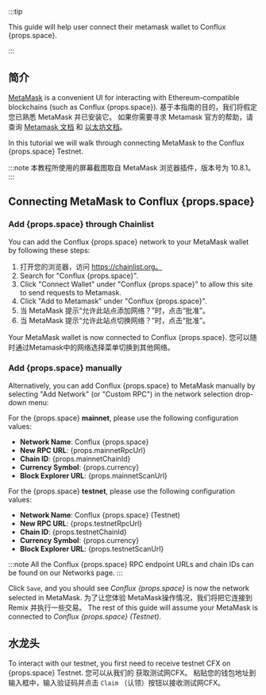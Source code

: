 :::tip

This guide will help user connect their metamask  wallet to Conflux {props.space}.

:::

## 简介

[MetaMask](https://metamask.io/) is a convenient UI for interacting with Ethereum-compatible blockchains (such as Conflux {props.space}).
基于本指南的目的，我们将假定您已熟悉 MetaMask 并已安装它。
如果你需要寻求 Metamask 官方的帮助，请查询 [Metamask 文档](https://metamask.io/faqs.html) 和 [以太坊文档](https://ethereum.org/en/)。

In this tutorial we will walk through connecting MetaMask to the Conflux {props.space} Testnet.

:::note
本教程所使用的屏幕截图取自 MetaMask 浏览器插件，版本号为 10.8.1。
:::

## Connecting MetaMask to Conflux {props.space}

### Add {props.space} through Chainlist

You can add the Conflux {props.space} network to your MetaMask wallet by following these steps:

1. 打开您的浏览器，访问 https://chainlist.org。
2. Search for "Conflux {props.space}".
3. Click "Connect Wallet" under "Conflux {props.space}" to allow this site to send requests to Metamask.
4. Click "Add to Metamask" under "Conflux {props.space}".
5. 当 MetaMask 提示“允许此站点添加网络？”时，点击“批准”。
6. 当 MetaMask 提示“允许此站点切换网络？”时，点击“批准”。

Your MetaMask wallet is now connected to Conflux {props.space}. 您可以随时通过Metamask中的网络选择菜单切换到其他网络。

### Add {props.space} manually

Alternatively, you can add Conflux {props.space} to MetaMask manually by selecting "Add Network" (or "Custom RPC") in the network selection drop-down menu:

<Img1 />

For the {props.space} **mainnet**, please use the following configuration values:

- **Network Name**: Conflux {props.space}
- **New RPC URL**: {props.mainnetRpcUrl}
- **Chain ID**: {props.mainnetChainId}
- **Currency Symbol**: {props.currency}
- **Block Explorer URL**: {props.mainnetScanUrl}

For the {props.space} **testnet**, please use the following configuration values:

- **Network Name**: Conflux {props.space} (Testnet)
- **New RPC URL**: {props.testnetRpcUrl}
- **Chain ID**: {props.testnetChainId}
- **Currency Symbol**: {props.currency}
- **Block Explorer URL**: {props.testnetScanUrl}

<Img2></Img2>

:::note
All the Conflux {props.space} RPC endpoint URLs and chain IDs can be found on our Networks page.
:::

Click `Save`, and you should see _Conflux {props.space}_ is now the network selected in MetaMask.
为了让您体验 MetaMask操作情况，我们将把它连接到 Remix 并执行一些交易。
The rest of this guide will assume your MetaMask is connected to _Conflux {props.space} (Testnet)_.

## 水龙头

To interact with our testnet, you first need to receive testnet CFX on {props.space} Testnet. 您可以从我们的 <Faucet /> 获取测试网CFX。
粘贴您的钱包地址到输入框中，输入验证码并点击 `Claim` （认领）按钮以接收测试网CFX。
